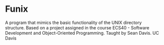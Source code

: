 # Funix
A program that mimics the basic functionality of the UNIX directory structure.
Based on a project assigned in the course ECS40 - Software Development and Object-Oriented Programming. Taught by Sean Davis. 
UC Davis
